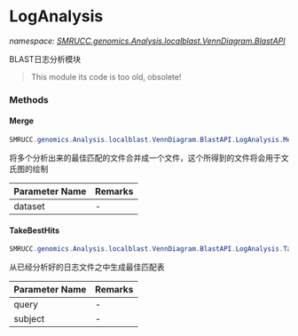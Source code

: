 ﻿# LogAnalysis
_namespace: [SMRUCC.genomics.Analysis.localblast.VennDiagram.BlastAPI](./index.md)_

BLAST日志分析模块

> This module its code is too old, obsolete!


### Methods

#### Merge
```csharp
SMRUCC.genomics.Analysis.localblast.VennDiagram.BlastAPI.LogAnalysis.Merge(System.Collections.Generic.IEnumerable{Microsoft.VisualBasic.Data.csv.DocumentStream.File})
```
将多个分析出来的最佳匹配的文件合并成一个文件，这个所得到的文件将会用于文氏图的绘制

|Parameter Name|Remarks|
|--------------|-------|
|dataset|-|


#### TakeBestHits
```csharp
SMRUCC.genomics.Analysis.localblast.VennDiagram.BlastAPI.LogAnalysis.TakeBestHits(SMRUCC.genomics.Interops.NCBI.Extensions.LocalBLAST.BLASTOutput.IBlastOutput,SMRUCC.genomics.Interops.NCBI.Extensions.LocalBLAST.BLASTOutput.IBlastOutput)
```
从已经分析好的日志文件之中生成最佳匹配表

|Parameter Name|Remarks|
|--------------|-------|
|query|-|
|subject|-|



